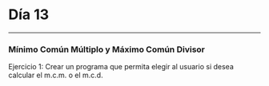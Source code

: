# **Día 13**
---
### Mínimo Común Múltiplo y Máximo Común Divisor

Ejercicio 1: Crear un programa que permita elegir al usuario si desea calcular el m.c.m. o el m.c.d.